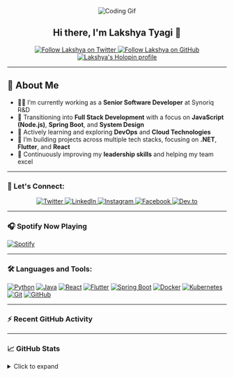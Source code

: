 <div align="center">
  <img src="https://user-images.githubusercontent.com/42115530/92640221-9728ca00-f2fa-11ea-8994-c72b26e937de.gif" align="center" alt="Coding Gif"/>
</div>

<h2 align="center">Hi there, I'm Lakshya Tyagi 👋</h2>

<p align="center">
  <a href="https://twitter.com/LakshyaTyagi24">
    <img src="https://img.shields.io/twitter/follow/LakshyaTyagi24?color=1DA1F2&logo=twitter&style=for-the-badge" alt="Follow Lakshya on Twitter"/>
  </a>
  <a href="https://github.com/lakshyatyagi24">
    <img src="https://img.shields.io/github/followers/lakshyatyagi24?color=1DA1F2&logo=github&label=follow%20%40lakshyatyagi24&style=for-the-badge" alt="Follow Lakshya on GitHub"/>
  </a>
  <a href="https://holopin.me/lakshyatyagi24">
    <img src="https://holopin.me/lakshyatyagi24" alt="Lakshya's Holopin profile"/>
  </a>
</p>

---

## 🌟 About Me

- 👨‍💻 I’m currently working as a **Senior Software Developer** at Synoriq R&D
- 🚀 Transitioning into **Full Stack Development** with a focus on **JavaScript (Node.js)**, **Spring Boot**, and **System Design**
- 🎯 Actively learning and exploring **DevOps** and **Cloud Technologies**
- 🧠 I’m building projects across multiple tech stacks, focusing on **.NET**, **Flutter**, and **React**
- 🌱 Continuously improving my **leadership skills** and helping my team excel

---

### 📱 Let's Connect:

<p align="center">
  <a href="https://twitter.com/LakshyaTyagi24" target="_blank">
    <img src="https://img.shields.io/badge/Twitter-%231DA1F2.svg?style=for-the-badge&logo=Twitter&logoColor=white" alt="Twitter"/>
  </a>
  <a href="https://www.linkedin.com/in/lakshyatyagi24/" target="_blank">
    <img src="https://img.shields.io/badge/LinkedIn-%230A66C2.svg?style=for-the-badge&logo=Linkedin&logoColor=white" alt="LinkedIn"/>
  </a>
  <a href="https://www.instagram.com/lakshya.tyagi/" target="_blank">
    <img src="https://img.shields.io/badge/Instagram-%23E4405F.svg?style=for-the-badge&logo=Instagram&logoColor=white" alt="Instagram"/>
  </a>
  <a href="https://facebook.com/lakshya.tyagi.77" target="_blank">
    <img src="https://img.shields.io/badge/Facebook-%231877F2.svg?style=for-the-badge&logo=Facebook&logoColor=white" alt="Facebook"/>
  </a>
  <a href="https://dev.to/lakshyatyagi24" target="_blank">
    <img src="https://img.shields.io/badge/Dev.to-%230A0A0A.svg?style=for-the-badge&logo=dev.to&logoColor=white" alt="Dev.to"/>
  </a>
</p>

---

### 🎧 Spotify Now Playing

[![Spotify](https://novatorem.vercel.app/api/spotify)](https://open.spotify.com/)

---

### 🛠️ Languages and Tools:

<p align="left">
  <a href="https://www.python.org/"><img alt="Python" src="https://img.shields.io/badge/Python-%2314354C.svg?style=for-the-badge&logo=python&logoColor=white"/></a>
  <a href="https://www.java.com/en/"><img alt="Java" src="https://img.shields.io/badge/Java-%23ED8B00.svg?style=for-the-badge&logo=java&logoColor=white"/></a>
  <a href="https://reactjs.org/"><img alt="React" src="https://img.shields.io/badge/React-%2320232a.svg?style=for-the-badge&logo=react&logoColor=%2361DAFB"/></a>
  <a href="https://flutter.dev/"><img alt="Flutter" src="https://img.shields.io/badge/Flutter-%2302569B.svg?style=for-the-badge&logo=flutter&logoColor=white"/></a>
  <a href="https://spring.io/projects/spring-boot"><img alt="Spring Boot" src="https://img.shields.io/badge/Spring%20Boot-%236DB33F.svg?style=for-the-badge&logo=spring-boot&logoColor=white"/></a>
  <a href="https://www.docker.com/"><img alt="Docker" src="https://img.shields.io/badge/Docker-%230db7ed.svg?style=for-the-badge&logo=docker&logoColor=white"/></a>
  <a href="https://kubernetes.io/"><img alt="Kubernetes" src="https://img.shields.io/badge/Kubernetes-%23326ce5.svg?style=for-the-badge&logo=kubernetes&logoColor=white"/></a>
  <a href="https://git-scm.com/"><img alt="Git" src="https://img.shields.io/badge/Git-%23F05033.svg?style=for-the-badge&logo=git&logoColor=white"/></a>
  <a href="https://github.com/"><img alt="GitHub" src="https://img.shields.io/badge/GitHub-%23181717.svg?style=for-the-badge&logo=github&logoColor=white"/></a>
</p>

---

### ⚡ Recent GitHub Activity

<!--START_SECTION:activity-->
<!--END_SECTION:activity-->

---

### 📈 GitHub Stats

<details>
  <summary>Click to expand</summary>
  
  ![Lakshya's GitHub stats](https://github-readme-stats.vercel.app/api?username=Lakshyatyagi24&show_icons=true&theme=radical)
  ![Top Languages](https://github-readme-stats.vercel.app/api/top-langs/?username=Lakshyatyagi24&layout=compact&theme=radical)
  <a href="http://www.github.com/Lakshyatyagi24"><img src="https://github-readme-streak-stats.herokuapp.com?user=lakshyatyagi24&theme=dark" /></a>
  
</details>
